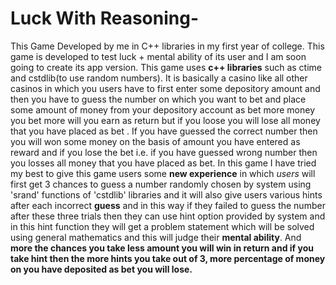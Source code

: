 # Luck With Reasoning-
This Game Developed by me in  C++  libraries  in my first year of college.  This game is developed to test  luck +  mental ability of its user and I am soon going to create its app version.
This game uses **c++ libraries** such as ctime and cstdlib(to use random numbers). It is basically a casino like all other casinos in which you users have to first enter some depository amount and then you have to guess the number on which you want to bet and place some amount of money from your depository account as bet more money you bet more will you earn as return but if you loose you will lose all money that you have placed as bet . If you have guessed the correct number then you will won some money on the basis of amount you have entered as reward and if you lose the bet i.e. if you have guessed wrong number then you losses all money that you have placed as bet. In this game I have tried my best to give this game users some **new experience** in which _users_ will first get 3  chances to guess a number randomly chosen by system using 'srand' functions of 'cstdlib' libraries and it will also give users various hints after each incorrect **guess** and in this way if they failed to guess the number after these three trials then they can use hint option provided by system and in this hint function they will get a problem statement which will be solved  using general mathematics and this will judge their **mental ability**. And **more the chances you take less amount you will win in return and if you take hint then the more hints you take out of 3, more percentage of money on you have deposited as bet you will lose.**

